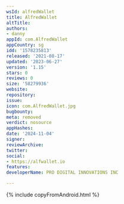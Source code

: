 ```yaml
---
wsId: alfredWallet
title: AlfredWallet
altTitle: 
authors:
- danny
appId: com.AlfredWallet
appCountry: sg
idd: '1578235813'
released: '2021-08-17'
updated: '2023-06-27'
version: '1.15'
stars: 0
reviews: 0
size: '58279936'
website: 
repository: 
issue: 
icon: com.AlfredWallet.jpg
bugbounty: 
meta: removed
verdict: nosource
appHashes: 
date: '2024-11-04'
signer: 
reviewArchive: 
twitter: 
social:
- https://alfwallet.io
features: 
developerName: PRO DIGITAL INNOVATIONS INC

---
```


{% include copyFromAndroid.html %}